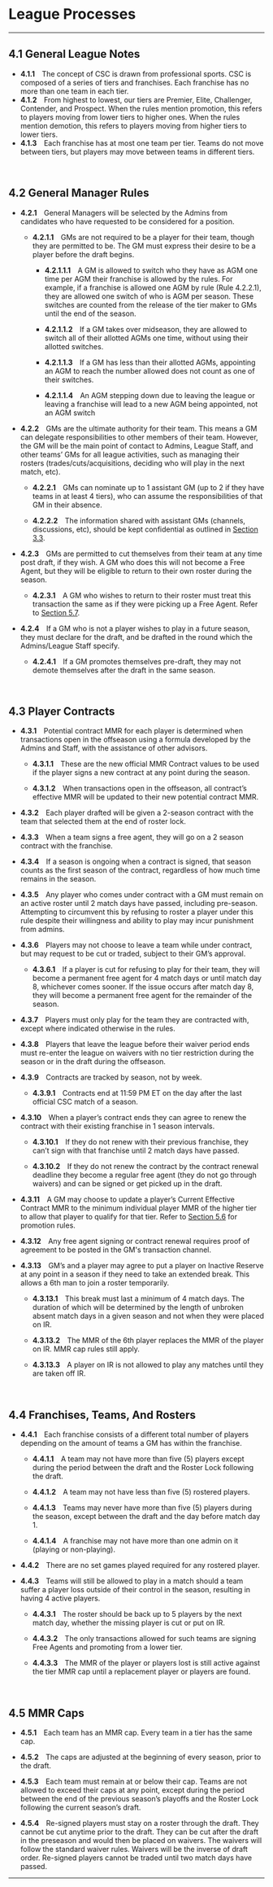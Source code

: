 # League Processes

---

## 4.1 General League Notes

- **4.1.1**&emsp;The concept of CSC is drawn from professional sports. CSC is composed of a series of tiers and franchises. Each franchise has no more than one team in each tier.
- **4.1.2**&emsp;From highest to lowest, our tiers are Premier, Elite, Challenger, Contender, and Prospect. When the rules mention promotion, this refers to players moving from lower tiers to higher ones. When the rules mention demotion, this refers to players moving from higher tiers to lower tiers.
- **4.1.3**&emsp;Each franchise has at most one team per tier. Teams do not move between tiers, but players may move between teams in different tiers.

&emsp;

## 4.2	General Manager Rules

- **4.2.1**&emsp;General Managers will be selected by the Admins from candidates who have requested to be considered for a position.

    - **4.2.1.1**&emsp;GMs are not required to be a player for their team, though they are permitted to be. The GM must express their desire to be a player before the draft begins.

        - **4.2.1.1.1**&emsp;A GM is allowed to switch who they have as AGM one time per AGM their franchise is allowed by the rules. For example, if a franchise is allowed one AGM by rule (Rule 4.2.2.1), they are allowed one switch of who is AGM per season. These switches are counted from the release of the tier maker to GMs until the end of the season.

        - **4.2.1.1.2**&emsp;If a GM takes over midseason, they are allowed to switch all of their allotted AGMs one time, without using their allotted switches. 

        - **4.2.1.1.3**&emsp;If a GM has less than their allotted AGMs, appointing an AGM to reach the number allowed does not count as one of their switches.

        - **4.2.1.1.4**&emsp;An AGM stepping down due to leaving the league or leaving a franchise will lead to a new AGM being appointed, not an AGM switch

- **4.2.2**&emsp;GMs are the ultimate authority for their team. This means a GM can delegate responsibilities to other members of their team. However, the GM will be the main point of contact to Admins, League Staff, and other teams’ GMs for all league activities, such as managing their rosters (trades/cuts/acquisitions, deciding who will play in the next match, etc).

    - **4.2.2.1**&emsp;GMs can nominate up to 1 assistant GM (up to 2 if they have teams in at least 4 tiers), who can assume the responsibilities of that GM in their absence.

    - **4.2.2.2**&emsp;The information shared with assistant GMs (channels, discussions, etc), should be kept confidential as outlined in [Section 3.3](3_csc-conduct-guidelines.md#33-privileged-knowledge).

- **4.2.3**&emsp;GMs are permitted to cut themselves from their team at any time post draft, if they wish. A GM who does this will not become a Free Agent, but they will be eligible to return to their own roster during the season.

    - **4.2.3.1**&emsp;A GM who wishes to return to their roster must treat this transaction the same as if they were picking up a Free Agent. Refer to [Section 5.7](5_transactions.md#57-free-agents).

- **4.2.4**&emsp;If a GM who is not a player wishes to play in a future season, they must declare for the draft, and be drafted in the round which the Admins/League Staff specify.

    - **4.2.4.1**&emsp;If a GM promotes themselves pre-draft, they may not demote themselves after the draft in the same season.

&emsp;

## 4.3	Player Contracts

- **4.3.1**&emsp;Potential contract MMR for each player is determined when transactions open in the offseason using a formula developed by the Admins and Staff, with the assistance of other advisors.

    - **4.3.1.1**&emsp;These are the new official MMR Contract values to be used if the player signs a new contract at any point during the season.

    - **4.3.1.2**&emsp;When transactions open in the offseason, all contract’s effective MMR will be updated to their new potential contract MMR.

- **4.3.2**&emsp;Each player drafted will be given a 2-season contract with the team that selected them at the end of roster lock.

- **4.3.3**&emsp;When a team signs a free agent, they will go on a 2 season contract with the franchise.

- **4.3.4**&emsp;If a season is ongoing when a contract is signed, that season counts as the first season of the contract, regardless of how much time remains in the season.

- **4.3.5**&emsp;Any player who comes under contract with a GM must remain on an active roster until 2 match days have passed, including pre-season. Attempting to circumvent this by refusing to roster a player under this rule despite their willingness and ability to play may incur punishment from admins.

- **4.3.6**&emsp;Players may not choose to leave a team while under contract, but may request to be cut or traded, subject to their GM’s approval.

    - **4.3.6.1**&emsp;If a player is cut for refusing to play for their team, they will become a permanent free agent for 4 match days or until match day 8, whichever comes sooner. If the issue occurs after match day 8, they will become a permanent free agent for the remainder of the season.

- **4.3.7**&emsp;Players must only play for the team they are contracted with, except where indicated otherwise in the rules.

- **4.3.8**&emsp;Players that leave the league before their waiver period ends must re-enter the league on waivers with no tier restriction during the season or in the draft during the offseason.

- **4.3.9**&emsp;Contracts are tracked by season, not by week.

    - **4.3.9.1**&emsp;Contracts end at 11:59 PM ET on the day after the last official CSC match of a season.

- **4.3.10**&emsp;When a player’s contract ends they can agree to renew the contract with their existing franchise in 1 season intervals.

    - **4.3.10.1**&emsp;If they do not renew with their previous franchise, they can’t sign with that franchise until 2 match days have passed.

    - **4.3.10.2**&emsp;If they do not renew the contract by the contract renewal deadline they become a regular free agent (they do not go through waivers) and can be signed or get picked up in the draft.

- **4.3.11**&emsp;A GM may choose to update a player’s Current Effective Contract MMR to the minimum individual player MMR of the higher tier to allow that player to qualify for that tier. Refer to [Section 5.6](5_transactions.md#57-free-agents) for promotion rules.

- **4.3.12**&emsp;Any free agent signing or contract renewal requires proof of agreement to be posted in the GM's transaction channel.

- **4.3.13**&emsp;GM’s and a player may agree to put a player on Inactive Reserve at any point in a season if they need to take an extended break. This allows a 6th man to join a roster temporarily.

    - **4.3.13.1**&emsp;This break must last a minimum of 4 match days. The duration of which will be determined by the length of unbroken absent match days in a given season and not when they were placed on IR.

    - **4.3.13.2**&emsp;The MMR of the 6th player replaces the MMR of the player on IR. MMR cap rules still apply.

    - **4.3.13.3**&emsp;A player on IR is not allowed to play any matches until they are taken off IR.

&emsp;

## 4.4	Franchises, Teams, And Rosters

- **4.4.1**&emsp;Each franchise consists of a different total number of players depending on the amount of teams a GM has within the franchise.

    - **4.4.1.1**&emsp;A team may not have more than five (5) players except during the period between the draft and the Roster Lock following the draft.

    - **4.4.1.2**&emsp;A team may not have less than five (5) rostered players.

    - **4.4.1.3**&emsp;Teams may never have more than five (5) players during the season, except between the draft and the day before match day 1.

    - **4.4.1.4**&emsp;A franchise may not have more than one admin on it (playing or non-playing).

- **4.4.2**&emsp;There are no set games played required for any rostered player.

- **4.4.3**&emsp;Teams will still be allowed to play in a match should a team suffer a player loss outside of their control in the season, resulting in having 4 active players.

    - **4.4.3.1**&emsp;The roster should be back up to 5 players by the next match day, whether the missing player is cut or put on IR.

    - **4.4.3.2**&emsp;The only transactions allowed for such teams are signing Free Agents and promoting from a lower tier.

    - **4.4.3.3**&emsp;The MMR of the player or players lost is still active against the tier MMR cap until a replacement player or players are found.

&emsp;

## 4.5	MMR Caps

- **4.5.1**&emsp;Each team has an MMR cap. Every team in a tier has the same cap.

- **4.5.2**&emsp;The caps are adjusted at the beginning of every season, prior to the draft.

- **4.5.3**&emsp;Each team must remain at or below their cap. Teams are not allowed to exceed their caps at any point, except during the period between the end of the previous season’s playoffs and the Roster Lock following the current season’s draft.

- **4.5.4**&emsp;Re-signed players must stay on a roster through the draft. They cannot be cut anytime prior to the draft. They can be cut after the draft in the preseason and would then be placed on waivers. The waivers will follow the standard waiver rules. Waivers will be the inverse of draft order. Re-signed players cannot be traded until two match days have passed.

---
